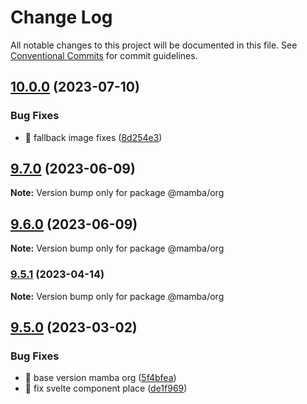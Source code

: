 # Change Log

All notable changes to this project will be documented in this file.
See [Conventional Commits](https://conventionalcommits.org) for commit guidelines.

## [10.0.0](https://github.com/stone-payments/pos-mamba-sdk/compare/v9.7.0...v10.0.0) (2023-07-10)


### Bug Fixes

* 🐛 fallback image fixes ([8d254e3](https://github.com/stone-payments/pos-mamba-sdk/commit/8d254e3734b3a5387c8ca447bc9b85563103cbcb))



## [9.7.0](https://github.com/stone-payments/pos-mamba-sdk/compare/v9.6.0...v9.7.0) (2023-06-09)

**Note:** Version bump only for package @mamba/org





## [9.6.0](https://github.com/stone-payments/pos-mamba-sdk/compare/v9.5.1...v9.6.0) (2023-06-09)

**Note:** Version bump only for package @mamba/org





### [9.5.1](https://github.com/stone-payments/pos-mamba-sdk/compare/v9.5.0...v9.5.1) (2023-04-14)

**Note:** Version bump only for package @mamba/org





## [9.5.0](https://github.com/stone-payments/pos-mamba-sdk/compare/v9.4.1...v9.5.0) (2023-03-02)


### Bug Fixes

* 🐛 base version mamba org ([5f4bfea](https://github.com/stone-payments/pos-mamba-sdk/commit/5f4bfeaded89ba7bff9e0e3e7a9e589e816dcbc1))
* 🐛 fix svelte component place ([de1f969](https://github.com/stone-payments/pos-mamba-sdk/commit/de1f969d352cff7a816c83dcbd2a5e62077689e8))
